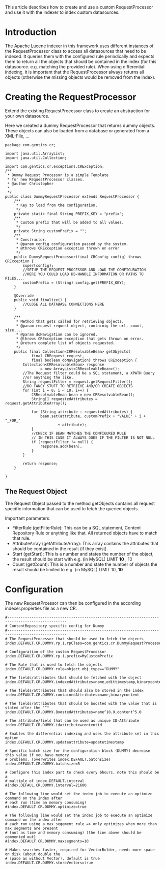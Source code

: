 This article describes how to create and use a custom RequestProcessor and use it with the indexer to index custom datasources.

# Introduction #

The Apache Lucene indexer in this framework uses different instances of the RequestProcessor class to access all datasources that need to be indexed. It queries them with the configured rule periodically and expects them to return all the objects that should be contained in the index (for this datasource. e.g. matching the provided rule). When using differential indexing, it is important that the RequestProcessor always returns all objects (otherwise the missing objects would be removed from the index).


# Creating the RequestProcessor #

Extend the existing RequestProcessor class to create an abstraction for your own datasource.

Here we created a dummy RequestProcessor that returns dummy objects. These objects can also be loaded from a database or generated from a XML-File, ...

```
package com.gentics.cr;

import java.util.ArrayList;
import java.util.Collection;

import com.gentics.cr.exceptions.CRException;
/**
 * Dummy Request Processor is a simple Template 
 * for new RequestProcessor classes.
 * @author Christopher
 *
 */
public class DummyRequestProcessor extends RequestProcessor {
	/**
	 * Key to load from the configuration.
	 */
	private static final String PREFIX_KEY = "prefix";
	/**
	 * Custom prefix that will be added to all values.
	 */
	private String customPrefix = "";
	/**
	 * Constructor.
	 * @param config configuration passed by the system.
	 * @throws CRException exception thrown on error
	 */
	public DummyRequestProcessor(final CRConfig config) throws CRException {
		super(config);
		//SETUP THE REQUEST PROCESSOR AND LOAD THE CONFIGURATION
		//HERE YOU COULD LOAD DB-HANDLE INFORMATION OR PATHS TO FILES,...
		customPrefix = (String) config.get(PREFIX_KEY);
	}

	@Override
	public void finalize() {
		//CLOSE ALL DATABASE CONNECTIONS HERE
	}

	/**
	 * Method that gets called for retrieving objects.
	 * @param request request object, containig the url, count, size,...
	 * @param doNavigation can be ignored.
	 * @throws CRException exception that gets thrown on error.
	 * @return complete list of objects requested.
	 */
	public final Collection<CRResolvableBean> getObjects(
			final CRRequest request,
			final boolean doNavigation) throws CRException {
		Collection<CRResolvableBean> response 
				= new ArrayList<CRResolvableBean>();
		//The Request filter could be a SQL statement, a XPATH Query
		//or anything the like.
		String requestFilter = request.getRequestFilter();
		//DO FANCY STUFF TO RETRIEVE AND/OR CREATE OBJECTS
		for (int i = 0; i < 10; i++) {
			CRResolvableBean bean = new CRResolvableBean();
			String[] requestedAttributes = request.getAttributeArray();
			
			for (String attribute : requestedAttributes) {
				bean.set(attribute, customPrefix + "VALUE" + i + "_FOR_"
						+ attribute);
			}
			//CHECK IF BEAN MATCHES THE CONFIGURED RULE
			// IN THIS CASE IT ALWAYS DOES IF THE FILTER IS NOT NULL
			if (requestFilter != null) {
				response.add(bean);
			}
		}
		
		return response;
	}

}

```

## The Request Object ##

The Request Object passed to the method getObjects contains all request specific information that can be used to fetch the queried objects.


Important parameters:
  * FilterRule (getFilterRule): This can be a SQL statement, Content Repository Rule or anything like that. All returned objects have to match that rule.
  * AttributeArray (getAttributeArray): This array contains the attributes that should be contained in the result (if they exist).
  * Start (getStart): This is a number and states the number of the object, the result should be start with e.g. (in MySQL) LIMIT **10** , 10
  * Count (getCount): This is a number and state the number of objects the result should be limited to e.g. (in MySQL) LIMIT 10, **10**

# Configuration #

The new RequestPrcessor can then be configured in the according indexer.properties file as a new CR.

```
#-------------------------------------------------------------------------------------------------
# ContentRepository specific config for Dummy
#-------------------------------------------------------------------------------------------------
# The RequestProcessor that should be used to fetch the objects 
index.DEFAULT.CR.DUMMY.rp.1.rpClass=com.gentics.cr.DummyRequestProcessor

# Configuration of the custom RequestProcessor
index.DEFAULT.CR.DUMMY.rp.1.prefix=MyCustomPrefix

# The Rule that is used to fetch the objects
index.DEFAULT.CR.DUMMY.rule=object.obj_type=="DUMMY"

# The fields/attributes that should be fetched with the object
index.DEFAULT.CR.DUMMY.indexedAttributes=name,edittimestamp,binarycontent,publishtimestamp,mimetype,folder_id,node_id

# The fields/attributes that should also be stored in the index
index.DEFAULT.CR.DUMMY.containedAttributes=name,binarycontent

# The fields/attributes that should be boosted with the value that is stated after the "^"
index.DEFAULT.CR.DUMMY.BoostedAttributes=name^10.0,content^5.0

# The attribute/field that can be used as unique ID-Attribute
index.DEFAULT.CR.DUMMY.idattribute=contentid

# Enables the differential indexing and uses the attribute set in this option
index.DEFAULT.CR.DUMMY.updateattribute=updatetimestamp

# Specific batch size for the configuration block (DUMMY) decrease this value if you have memory 
# problems. (overwrites index.DEFAULT.batchsize)
index.DEFAULT.CR.DUMMY.batchsize=5

# Configure this index part to check every 6hours. note this should be a
# multiple of index.DEFAULT.interval
#index.DEFAUL.CR.DUMMY.interval=21600

# The following line would set the index job to execute an optimize command on the index after 
# each run (time an memory consuming)
#index.DEFAULT.CR.DUMMY.optimize=true

# The following line would set the index job to execute an optimize command on the index after 
# each run using a max segement rule => only optimizes when more than max segments are present 
# (not as time and memory consuming) (the line above should be commented out)
#index.DEFAULT.CR.DUMMY.maxsegments=10

# Makes searches faster, required for VectorBolder, needs more space on disk (about double the 
# space as without Vector), default is true
index.DEFAULT.CR.DUMMY.storeVectors=true
```